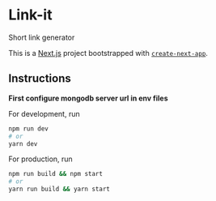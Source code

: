 # Link-it

Short link generator

This is a [Next.js](https://nextjs.org/) project bootstrapped with [`create-next-app`](https://github.com/vercel/next.js/tree/canary/packages/create-next-app).

## Instructions

**First configure mongodb server url in env files**

For development, run

```bash
npm run dev
# or
yarn dev
```

For production, run

```bash
npm run build && npm start
# or
yarn run build && yarn start
```
